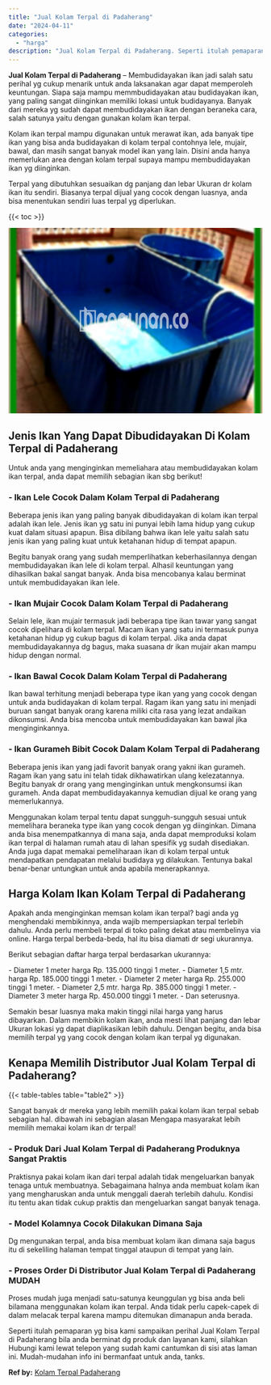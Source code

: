 ```yaml
---
title: "Jual Kolam Terpal di Padaherang"
date: "2024-04-11"
categories: 
  - "harga"
description: "Jual Kolam Terpal di Padaherang. Seperti itulah pemaparan yg bisa kami sampaikan perihal Jual Kolam Terpal di Padaherang bila anda berminat dg produk dan lay..."
---
```


**Jual Kolam Terpal di Padaherang** – Membudidayakan ikan jadi salah satu perihal yg cukup menarik untuk anda laksanakan agar dapat memperoleh keuntungan. Siapa saja mampu memmbudidayakan atau budidayakan ikan, yang paling sangat diinginkan memiliki lokasi untuk budidayanya. Banyak dari mereka yg sudah dapat membudidayakan ikan dengan beraneka cara, salah satunya yaitu dengan gunakan kolam ikan terpal.

Kolam ikan terpal mampu digunakan untuk merawat ikan, ada banyak tipe ikan yang bisa anda budidayakan di kolam terpal contohnya lele, mujair, bawal, dan masih sangat banyak model ikan yang lain. Disini anda hanya memerlukan area dengan kolam terpal supaya mampu membudidayakan ikan yg diinginkan.

Terpal yang dibutuhkan sesuaikan dg panjang dan lebar Ukuran dr kolam ikan itu sendiri. Biasanya terpal dijual yang cocok dengan luasnya, anda bisa menentukan sendiri luas terpal yg diperlukan.

{{< toc >}}

![Jual Kolam Terpal di Padaherang](/images/jual-kolam-terpal-26.png)

## Jenis Ikan Yang Dapat Dibudidayakan Di Kolam Terpal di Padaherang

Untuk anda yang menginginkan memeliahara atau membudidayakan kolam ikan terpal, anda dapat memilih sebagian ikan sbg berikut!

### \- Ikan Lele Cocok Dalam Kolam Terpal di Padaherang

Beberapa jenis ikan yang paling banyak dibudidayakan di kolam ikan terpal adalah ikan lele. Jenis ikan yg satu ini punyai lebih lama hidup yang cukup kuat dalam situasi apapun. Bisa dibilang bahwa ikan lele yaitu salah satu jenis ikan yang paling kuat untuk ketahanan hidup di tempat apapun.

Begitu banyak orang yang sudah memperlihatkan keberhasilannya dengan membudidayakan ikan lele di kolam terpal. Alhasil keuntungan yang dihasilkan bakal sangat banyak. Anda bisa mencobanya kalau berminat untuk membudidayakan ikan lele.

### \- Ikan Mujair Cocok Dalam Kolam Terpal di Padaherang

Selain lele, ikan mujair termasuk jadi beberapa tipe ikan tawar yang sangat cocok dipelihara di kolam terpal. Macam ikan yang satu ini termasuk punya ketahanan hidup yg cukup bagus di kolam terpal. Jika anda dapat membudidayakannya dg bagus, maka suasana dr ikan mujair akan mampu hidup dengan normal.

### \- Ikan Bawal Cocok Dalam Kolam Terpal di Padaherang

Ikan bawal terhitung menjadi beberapa type ikan yang yang cocok dengan untuk anda budidayakan di kolam terpal. Ragam ikan yang satu ini menjadi buruan sangat banyak orang karena miliki cita rasa yang lezat andaikan dikonsumsi. Anda bisa mencoba untuk membudidayakan kan bawal jika menginginkannya.

### \- Ikan Gurameh Bibit Cocok Dalam Kolam Terpal di Padaherang

Beberapa jenis ikan yang jadi favorit banyak orang yakni ikan gurameh. Ragam ikan yang satu ini telah tidak dikhawatirkan ulang kelezatannya. Begitu banyak dr orang yang menginginkan untuk mengkonsumsi ikan gurameh. Anda dapat membudidayakannya kemudian dijual ke orang yang memerlukannya.

Menggunakan kolam terpal tentu dapat sungguh-sungguh sesuai untuk memelihara beraneka type ikan yang cocok dengan yg diinginkan. Dimana anda bisa menempatkannya di mana saja, anda dapat memproduksi kolam ikan terpal di halaman rumah atau di lahan spesifik yg sudah disediakan. Anda juga dapat memakai pemeliharaan ikan di kolam terpal untuk mendapatkan pendapatan melalui budidaya yg dilakukan. Tentunya bakal benar-benar untungkan untuk anda apabila menerapkannya.

## Harga Kolam Ikan Kolam Terpal di Padaherang

Apakah anda menginginkan memsan kolam ikan terpal? bagi anda yg menghendaki membikinnya, anda wajib mempersiapkan terpal terlebih dahulu. Anda perlu membeli terpal di toko paling dekat atau membelinya via online. Harga terpal berbeda-beda, hal itu bisa diamati dr segi ukurannya.

Berikut sebagian daftar harga terpal berdasarkan ukurannya:

\- Diameter 1 meter harga Rp. 135.000 tinggi 1 meter. - Diameter 1,5 mtr. harga Rp. 185.000 tinggi 1 meter. - Diameter 2 meter harga Rp. 255.000 tinggi 1 meter. - Diameter 2,5 mtr. harga Rp. 385.000 tinggi 1 meter. - Diameter 3 meter harga Rp. 450.000 tinggi 1 meter. - Dan seterusnya.

Semakin besar luasnya maka makin tinggi nilai harga yang harus dibayarkan. Dalam membikin kolam ikan, anda mesti lihat panjang dan lebar Ukuran lokasi yg dapat diaplikasikan lebih dahulu. Dengan begitu, anda bisa memilih terpal yg yang cocok dengan kolam ikan terpal yg digunakan.

## Kenapa Memilih Distributor Jual Kolam Terpal di Padaherang?

{{< table-tables table="table2" >}}

Sangat banyak dr mereka yang lebih memilih pakai kolam ikan terpal sebab sebagian hal. dibawah ini sebagian alasan Mengapa masyarakat lebih memilih memakai kolam ikan dr terpal!

### \- Produk Dari Jual Kolam Terpal di Padaherang Produknya Sangat Praktis

Praktisnya pakai kolam ikan dari terpal adalah tidak mengeluarkan banyak tenaga untuk membuatnya. Sebagaimana halnya anda membuat kolam ikan yang mengharuskan anda untuk menggali daerah terlebih dahulu. Kondisi itu tentu akan tidak cukup praktis dan mengeluarkan sangat banyak tenaga.

### \- Model Kolamnya Cocok Dilakukan Dimana Saja

Dg mengunakan terpal, anda bisa membuat kolam ikan dimana saja bagus itu di sekeliling halaman tempat tinggal ataupun di tempat yang lain.

### \- Proses Order Di Distributor Jual Kolam Terpal di Padaherang MUDAH

Proses mudah juga menjadi satu-satunya keunggulan yg bisa anda beli bilamana menggunakan kolam ikan terpal. Anda tidak perlu capek-capek di dalam melacak terpal karena mampu ditemukan dimanapun anda berada.

Seperti itulah pemaparan yg bisa kami sampaikan perihal Jual Kolam Terpal di Padaherang bila anda berminat dg produk dan layanan kami, silahkan Hubungi kami lewat telepon yang sudah kami cantumkan di sisi atas laman ini. Mudah-mudahan info ini bermanfaat untuk anda, tanks.

**Ref by:** [Kolam Terpal Padaherang](https://id.wikipedia.org/wiki/Kolam)
